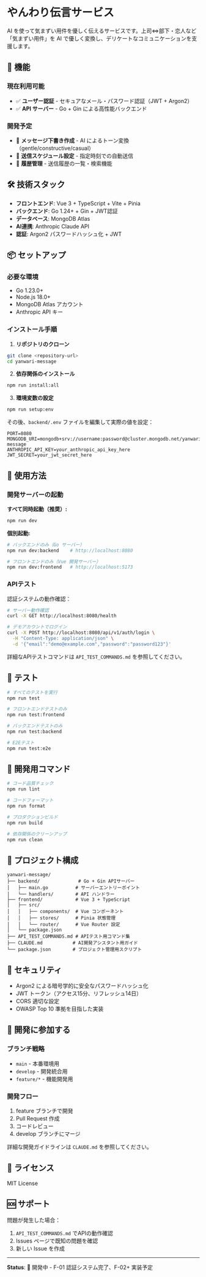 # やんわり伝言サービス

AI を使って気まずい用件を優しく伝えるサービスです。上司⇔部下・恋人など「気まずい用件」を AI で優しく変換し、デリケートなコミュニケーションを支援します。

## 🚀 機能

### 現在利用可能
- ✅ **ユーザー認証** - セキュアなメール・パスワード認証（JWT + Argon2）
- ✅ **API サーバー** - Go + Gin による高性能バックエンド

### 開発予定
- 🔄 **メッセージ下書き作成** - AI によるトーン変換（gentle/constructive/casual）
- 🔄 **送信スケジュール設定** - 指定時刻での自動送信
- 🔄 **履歴管理** - 送信履歴の一覧・検索機能

## 🛠 技術スタック

- **フロントエンド**: Vue 3 + TypeScript + Vite + Pinia
- **バックエンド**: Go 1.24+ + Gin + JWT認証
- **データベース**: MongoDB Atlas
- **AI連携**: Anthropic Claude API
- **認証**: Argon2 パスワードハッシュ化 + JWT

## 📦 セットアップ

### 必要な環境
- Go 1.23.0+
- Node.js 18.0+
- MongoDB Atlas アカウント
- Anthropic API キー

### インストール手順

1. **リポジトリのクローン**
```bash
git clone <repository-url>
cd yanwari-message
```

2. **依存関係のインストール**
```bash
npm run install:all
```

3. **環境変数の設定**
```bash
npm run setup:env
```

その後、`backend/.env` ファイルを編集して実際の値を設定：
```env
PORT=8080
MONGODB_URI=mongodb+srv://username:password@cluster.mongodb.net/yanwari-message
ANTHROPIC_API_KEY=your_anthropic_api_key_here  
JWT_SECRET=your_jwt_secret_here
```

## 🚦 使用方法

### 開発サーバーの起動

**すべて同時起動（推奨）:**
```bash
npm run dev
```

**個別起動:**
```bash
# バックエンドのみ（Go サーバー）
npm run dev:backend    # http://localhost:8080

# フロントエンドのみ（Vue 開発サーバー）
npm run dev:frontend   # http://localhost:5173
```

### APIテスト

認証システムの動作確認：
```bash
# サーバー動作確認
curl -X GET http://localhost:8080/health

# デモアカウントでログイン
curl -X POST http://localhost:8080/api/v1/auth/login \
  -H "Content-Type: application/json" \
  -d '{"email":"demo@example.com","password":"password123"}'
```

詳細なAPIテストコマンドは `API_TEST_COMMANDS.md` を参照してください。

## 🧪 テスト

```bash
# すべてのテストを実行
npm run test

# フロントエンドテストのみ
npm run test:frontend

# バックエンドテストのみ
npm run test:backend

# E2Eテスト
npm run test:e2e
```

## 🔧 開発用コマンド

```bash
# コード品質チェック
npm run lint

# コードフォーマット
npm run format

# プロダクションビルド
npm run build

# 依存関係のクリーンアップ
npm run clean
```

## 📁 プロジェクト構成

```
yanwari-message/
├── backend/              # Go + Gin APIサーバー
│   ├── main.go          # サーバーエントリーポイント
│   └── handlers/        # API ハンドラー
├── frontend/            # Vue 3 + TypeScript
│   ├── src/
│   │   ├── components/  # Vue コンポーネント
│   │   ├── stores/      # Pinia 状態管理
│   │   └── router/      # Vue Router 設定
│   └── package.json
├── API_TEST_COMMANDS.md # APIテスト用コマンド集
├── CLAUDE.md           # AI開発アシスタント用ガイド
└── package.json        # プロジェクト管理用スクリプト
```

## 🔐 セキュリティ

- Argon2 による暗号学的に安全なパスワードハッシュ化
- JWT トークン（アクセス15分、リフレッシュ14日）
- CORS 適切な設定
- OWASP Top 10 準拠を目指した実装

## 🤝 開発に参加する

### ブランチ戦略
- `main` - 本番環境用
- `develop` - 開発統合用  
- `feature/*` - 機能開発用

### 開発フロー
1. feature ブランチで開発
2. Pull Request 作成
3. コードレビュー
4. develop ブランチにマージ

詳細な開発ガイドラインは `CLAUDE.md` を参照してください。

## 📄 ライセンス

MIT License

## 🆘 サポート

問題が発生した場合：
1. `API_TEST_COMMANDS.md` でAPIの動作確認
2. Issues ページで既知の問題を確認
3. 新しい Issue を作成

---

**Status**: 🚧 開発中 - F-01 認証システム完了、F-02+ 実装予定